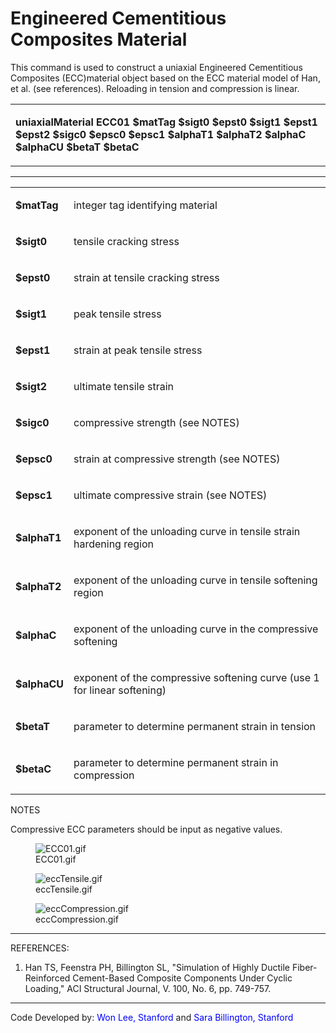 # Engineered Cementitious Composites Material

<p>This command is used to construct a uniaxial Engineered Cementitious
Composites (ECC)material object based on the ECC material model of Han,
et al. (see references). Reloading in tension and compression is
linear.</p>
<table>
<tbody>
<tr class="odd">
<td><p><strong>uniaxialMaterial ECC01 $matTag $sigt0 $epst0 $sigt1
$epst1 $epst2 $sigc0 $epsc0 $epsc1 $alphaT1 $alphaT2 $alphaC $alphaCU
$betaT $betaC</strong></p></td>
</tr>
</tbody>
</table>
<hr />
<table>
<tbody>
<tr class="odd">
<td><p><strong>$matTag</strong></p></td>
<td><p>integer tag identifying material</p></td>
</tr>
<tr class="even">
<td><p><strong>$sigt0</strong></p></td>
<td><p>tensile cracking stress</p></td>
</tr>
<tr class="odd">
<td><p><strong>$epst0</strong></p></td>
<td><p>strain at tensile cracking stress</p></td>
</tr>
<tr class="even">
<td><p><strong>$sigt1</strong></p></td>
<td><p>peak tensile stress</p></td>
</tr>
<tr class="odd">
<td><p><strong>$epst1</strong></p></td>
<td><p>strain at peak tensile stress</p></td>
</tr>
<tr class="even">
<td><p><strong>$sigt2</strong></p></td>
<td><p>ultimate tensile strain</p></td>
</tr>
<tr class="odd">
<td><p><strong>$sigc0</strong></p></td>
<td><p>compressive strength (see NOTES)</p></td>
</tr>
<tr class="even">
<td><p><strong>$epsc0</strong></p></td>
<td><p>strain at compressive strength (see NOTES)</p></td>
</tr>
<tr class="odd">
<td><p><strong>$epsc1</strong></p></td>
<td><p>ultimate compressive strain (see NOTES)</p></td>
</tr>
<tr class="even">
<td><p><strong>$alphaT1</strong></p></td>
<td><p>exponent of the unloading curve in tensile strain hardening
region</p></td>
</tr>
<tr class="odd">
<td><p><strong>$alphaT2</strong></p></td>
<td><p>exponent of the unloading curve in tensile softening
region</p></td>
</tr>
<tr class="even">
<td><p><strong>$alphaC</strong></p></td>
<td><p>exponent of the unloading curve in the compressive
softening</p></td>
</tr>
<tr class="odd">
<td><p><strong>$alphaCU</strong></p></td>
<td><p>exponent of the compressive softening curve (use 1 for linear
softening)</p></td>
</tr>
<tr class="even">
<td><p><strong>$betaT</strong></p></td>
<td><p>parameter to determine permanent strain in tension</p></td>
</tr>
<tr class="odd">
<td><p><strong>$betaC</strong></p></td>
<td><p>parameter to determine permanent strain in compression</p></td>
</tr>
</tbody>
</table>
<p>NOTES</p>
<p>Compressive ECC parameters should be input as negative values.</p>
<figure>
<img src="ECC01.gif" title="ECC01.gif" alt="ECC01.gif" />
<figcaption aria-hidden="true">ECC01.gif</figcaption>
</figure>
<figure>
<img src="eccTensile.gif" title="eccTensile.gif" alt="eccTensile.gif" />
<figcaption aria-hidden="true">eccTensile.gif</figcaption>
</figure>
<figure>
<img src="eccCompression.gif" title="eccCompression.gif"
alt="eccCompression.gif" />
<figcaption aria-hidden="true">eccCompression.gif</figcaption>
</figure>
<hr />
<p>REFERENCES:</p>
<ol>
<li>Han TS, Feenstra PH, Billington SL, "Simulation of Highly Ductile
Fiber-Reinforced Cement-Based Composite Components Under Cyclic
Loading," ACI Structural Journal, V. 100, No. 6, pp. 749-757.</li>
</ol>
<hr />
<p>Code Developed by: <span style="color:blue">Won Lee,
Stanford</span> and <span style="color:blue">Sara
Billington, Stanford</span></p>
